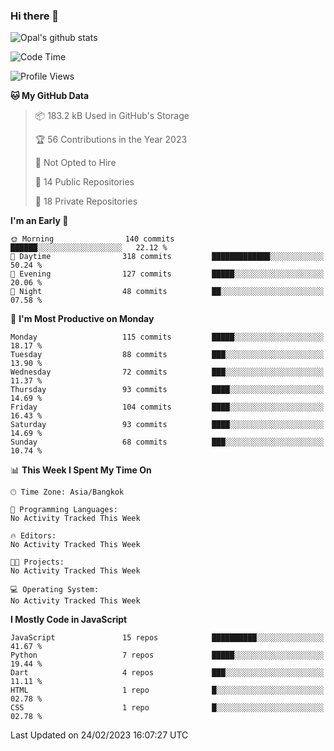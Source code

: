 ### Hi there 👋

![Opal's github stats](https://github-readme-stats.vercel.app/api?username=coolkidneversleep&count_private=true&show_icons=true&theme=radical)


<!--START_SECTION:waka-->
![Code Time](http://img.shields.io/badge/Code%20Time-64%20hrs%2038%20mins-blue)

![Profile Views](http://img.shields.io/badge/Profile%20Views-0-blue)

**🐱 My GitHub Data** 

> 📦 183.2 kB Used in GitHub's Storage 
 > 
> 🏆 56 Contributions in the Year 2023
 > 
> 🚫 Not Opted to Hire
 > 
> 📜 14 Public Repositories 
 > 
> 🔑 18 Private Repositories 
 > 
**I'm an Early 🐤** 

```text
🌞 Morning                140 commits         ██████░░░░░░░░░░░░░░░░░░░   22.12 % 
🌆 Daytime                318 commits         █████████████░░░░░░░░░░░░   50.24 % 
🌃 Evening                127 commits         █████░░░░░░░░░░░░░░░░░░░░   20.06 % 
🌙 Night                  48 commits          ██░░░░░░░░░░░░░░░░░░░░░░░   07.58 % 
```
📅 **I'm Most Productive on Monday** 

```text
Monday                   115 commits         █████░░░░░░░░░░░░░░░░░░░░   18.17 % 
Tuesday                  88 commits          ███░░░░░░░░░░░░░░░░░░░░░░   13.90 % 
Wednesday                72 commits          ███░░░░░░░░░░░░░░░░░░░░░░   11.37 % 
Thursday                 93 commits          ████░░░░░░░░░░░░░░░░░░░░░   14.69 % 
Friday                   104 commits         ████░░░░░░░░░░░░░░░░░░░░░   16.43 % 
Saturday                 93 commits          ████░░░░░░░░░░░░░░░░░░░░░   14.69 % 
Sunday                   68 commits          ███░░░░░░░░░░░░░░░░░░░░░░   10.74 % 
```


📊 **This Week I Spent My Time On** 

```text
🕑︎ Time Zone: Asia/Bangkok

💬 Programming Languages: 
No Activity Tracked This Week

🔥 Editors: 
No Activity Tracked This Week

🐱‍💻 Projects: 
No Activity Tracked This Week

💻 Operating System: 
No Activity Tracked This Week
```

**I Mostly Code in JavaScript** 

```text
JavaScript               15 repos            ██████████░░░░░░░░░░░░░░░   41.67 % 
Python                   7 repos             █████░░░░░░░░░░░░░░░░░░░░   19.44 % 
Dart                     4 repos             ███░░░░░░░░░░░░░░░░░░░░░░   11.11 % 
HTML                     1 repo              █░░░░░░░░░░░░░░░░░░░░░░░░   02.78 % 
CSS                      1 repo              █░░░░░░░░░░░░░░░░░░░░░░░░   02.78 % 
```




 Last Updated on 24/02/2023 16:07:27 UTC
<!--END_SECTION:waka-->
